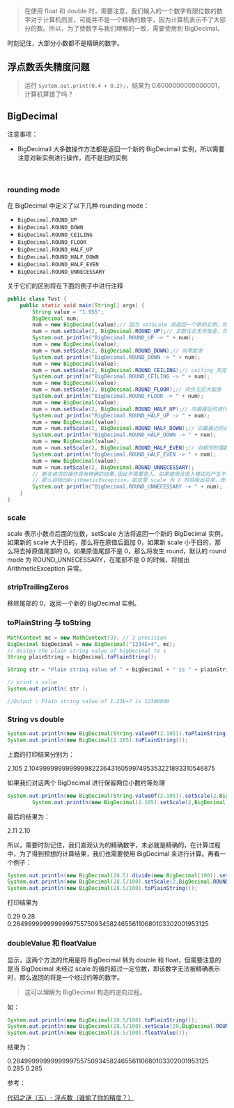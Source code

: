 > 在使用 float 和 double 时，需要注意，我们输入的一个数字有限位数的数字对于计算机而言，可能并不是一个精确的数字，因为计算机表示不了大部分的数。所以，为了使数字与我们理解的一致，需要使用到 BigDecimal。

时刻记住，大部分小数都不是精确的数字。

## 浮点数丢失精度问题

> 运行 `System.out.print(0.4 + 0.2);`，结果为 0.6000000000000001，计算机算错了吗？



## BigDecimal

注意事项：

+ BigDecimail 大多数操作方法都是返回一个新的 BigDecimail 实例，所以需要注意对新实例进行操作，而不是旧的实例

  ​

### rounding mode

在 BigDecimal 中定义了以下几种 rounding mode：

+ `BigDecimal.ROUND_UP`
+ `BigDecimal.ROUND_DOWN`
+ `BigDecimal.ROUND_CEILING`
+ `BigDecimal.ROUND_FLOOR`
+ `BigDecimal.ROUND_HALF_UP`
+ `BigDecimal.ROUND_HALF_DOWN`
+ `BigDecimal.ROUND_HALF_EVEN`
+ `BigDecimal.ROUND_UNNECESSARY`

关于它们的区别将在下面的例子中进行注释

```java
public class Test {
    public static void main(String[] args) {
        String value = "1.955";
        BigDecimal num;
        num = new BigDecimal(value);// 因为 setScale 将返回一个新的实例，所以每次都需要 new 一个新的
        num = num.setScale(2, BigDecimal.ROUND_UP);// 正数往正无穷取舍，负数往负无穷取舍
        System.out.println("BigDecimal.ROUND_UP -> " + num);
        num = new BigDecimal(value);
        num = num.setScale(2, BigDecimal.ROUND_DOWN);// 向零取舍
        System.out.println("BigDecimal.ROUND_DOWN -> " + num);
        num = new BigDecimal(value);
        num = num.setScale(2, BigDecimal.ROUND_CEILING);// ceiling 天花板，向正无穷大取舍
        System.out.println("BigDecimal.ROUND_CEILING -> " + num);
        num = new BigDecimal(value);
        num = num.setScale(2, BigDecimal.ROUND_FLOOR);// 向负无穷大取舍
        System.out.println("BigDecimal.ROUND_FLOOR -> " + num);
        num = new BigDecimal(value);
        num = num.setScale(2, BigDecimal.ROUND_HALF_UP);// 向最接近的进行取舍，四舍五入
        System.out.println("BigDecimal.ROUND_HALF_UP -> " + num);
        num = new BigDecimal(value);
        num = num.setScale(2, BigDecimal.ROUND_HALF_DOWN);// 向最接近的进行取舍，五将舍弃
        System.out.println("BigDecimal.ROUND_HALF_DOWN -> " + num);
        num = new BigDecimal(value);
        num = num.setScale(2, BigDecimal.ROUND_HALF_EVEN);// 向相邻的偶数取舍
        System.out.println("BigDecimal.ROUND_HALF_EVEN -> " + num);
        num = new BigDecimal(value);
        num = num.setScale(2, BigDecimal.ROUND_UNNECESSARY);
        // 断言请求的操作具有精确的结果,因此不需要舍入。如果使用该舍入模式将产生不精确的结果，
        // 那么将抛出ArithmeticException。如这里 scale 为 2 时将抛出异常，改为3后正常
        System.out.println("BigDecimal.ROUND_UNNECESSARY -> " + num);
    }
}
```



### scale

scale 表示小数点后面的位数，setScale 方法将返回一个新的 BigDecimal 实例，如果新的 scale 大于旧的，那么将在原值后面加 0，如果新 scale 小于旧的，那么将去掉原值尾部的 0。如果原值尾部不是 0，那么将发生 round，默认的 round mode 为 ROUND_UNNECESSARY，在尾部不是 0 的时候，将抛出 ArithmeticException 异常。



### stripTrailingZeros

移除尾部的 0，返回一个新的 BigDecimal 实例。



### toPlainString 与 toString

```java
MathContext mc = new MathContext(3); // 3 precision
BigDecimal bigDecimal = new BigDecimal("1234E+4", mc);
// Assign the plain string value of bigDecimal to s
String plainString = bigDecimal.toPlainString();

String str = "Plain string value of " + bigDecimal + " is " + plainString;

// print s value
System.out.println( str );

//Output : Plain string value of 1.23E+7 is 12300000
```



### String vs double

```java
System.out.println(new BigDecimal(String.valueOf(2.105)).toPlainString());
System.out.println(new BigDecimal(2.105).toPlainString());
```

上面的打印结果分别为：

2.105
2.104999999999999982236431605997495353221893310546875

如果我们对这两个 BigDecimal 进行保留两位小数约等处理

```java
System.out.println(new BigDecimal(String.valueOf(2.105)).setScale(2,BigDecimal.ROUND_HALF_UP));
        System.out.println(new BigDecimal(2.105).setScale(2,BigDecimal.ROUND_HALF_UP));
```

 最后的结果为：

2.11
2.10

所以，需要时刻记住，我们直观认为的精确数字，未必就是精确的，在计算过程中，为了得到预想的计算结果，我们也需要使用 BigDecimal 来进行计算。再看一个例子：

```java
System.out.println(new BigDecimal(28.5).divide(new BigDecimal(100)).setScale(2,BigDecimal.ROUND_HALF_UP));
System.out.println(new BigDecimal(28.5/100).setScale(2,BigDecimal.ROUND_HALF_UP));
System.out.println(new BigDecimal(28.5/100).toPlainString());
```

打印结果为

0.29
0.28
0.284999999999999975575093458246556110680103302001953125



### doubleValue 和 floatValue

显示，这两个方法的作用是将 BigDecimal 转为 double 和 float，但需要注意的是当 BigDecimal 未经过 scale 的值的超过一定位数，即该数字无法被精确表示时，那么返回的将是一个经过约等的数字。

> 这可以理解为 BigDecimal 构造的逆向过程。

如：

```java
System.out.println(new BigDecimal(28.5/100).toPlainString());
System.out.println(new BigDecimal(28.5/100).setScale(20,BigDecimal.ROUND_HALF_UP).doubleValue());
System.out.println(new BigDecimal(28.5/100).floatValue());
```

结果为：

0.284999999999999975575093458246556110680103302001953125
0.285
0.285



参考：

[代码之谜（五）- 浮点数（谁偷了你的精度？）](http://justjavac.com/codepuzzle/2012/11/11/codepuzzle-float-who-stole-your-accuracy.html)